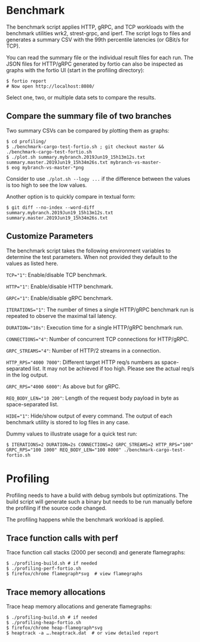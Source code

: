 # Benchmark

The benchmark script applies HTTP, gRPC, and TCP workloads with
the benchmark utilities wrk2, strest-grpc, and iperf.
The script logs to files and generates a summary CSV with the
99th percentile latencies (or GBit/s for TCP).

You can read the summary file or the individual result files for
each run. The JSON files for HTTP/gRPC generated by fortio can
also be inspected as graphs with the fortio UI
(start in the profiling directory):

```
$ fortio report
# Now open http://localhost:8080/
```

Select one, two, or multiple data sets to compare the results.

## Compare the summary file of two branches

Two summary CSVs can be compared by plotting them as graphs:

```
$ cd profiling/
$ ./benchmark-cargo-test-fortio.sh ; git checkout master && ./benchmark-cargo-test-fortio.sh
$ ./plot.sh summary.mybranch.2019Jun19_15h13m12s.txt summary.master.2019Jun19_15h34m26s.txt mybranch-vs-master-
$ eog mybranch-vs-master-*png
```

Consider to use `./plot.sh --logy ...` if the difference between the values is too high to see the low values.

Another option is to quickly compare in textual form:
```
$ git diff --no-index --word-diff summary.mybranch.2019Jun19_15h13m12s.txt summary.master.2019Jun19_15h34m26s.txt
```

## Customize Parameters

The benchmark script takes the following environment variables to determine the test parameters.
When not provided they default to the values as listed here.

`TCP="1"`: Enable/disable TCP benchmark.

`HTTP="1"`: Enable/disable HTTP benchmark.

`GRPC="1"`: Enable/disable gRPC benchmark.

`ITERATIONS="1"`: The number of times a single HTTP/gRPC benchmark run is repeated to observe the maximal tail latency.

`DURATION="10s"`: Execution time for a single HTTP/gRPC benchmark run.

`CONNECTIONS="4"`: Number of concurrent TCP connections for HTTP/gRPC.

`GRPC_STREAMS="4"`: Number of HTTP/2 streams in a connection.

`HTTP_RPS="4000 7000"`: Different target HTTP req/s numbers as space-separated list. It may not be achieved if too high.
Please see the actual req/s in the log output.

`GRPC_RPS="4000 6000"`: As above but for gRPC.

`REQ_BODY_LEN="10 200"`: Length of the request body payload in byte as space-separated list.

`HIDE="1"`: Hide/show output of every command.
The output of each benchmark utility is stored to log files in any case.

Dummy values to illustrate usage for a quick test run:

```
$ ITERATIONS=2 DURATION=2s CONNECTIONS=2 GRPC_STREAMS=2 HTTP_RPS="100" GRPC_RPS="100 1000" REQ_BODY_LEN="100 8000" ./benchmark-cargo-test-fortio.sh
```

# Profiling

Profiling needs to have a build with debug symbols but optimizations.
The build script will generate such a binary but needs to be run
manually before the profiling if the source code changed.

The profiling happens while the benchmark workload is applied.

## Trace function calls with perf

Trace function call stacks (2000 per second) and generate flamegraphs:

```
$ ./profiling-build.sh # if needed
$ ./profiling-perf-fortio.sh
$ firefox/chrome flamegraph*svg  # view flamegraphs
```


## Trace memory allocations

Trace heap memory allocations and generate flamegraphs:

```
$ ./profiling-build.sh # if needed
$ ./profiling-heap-fortio.sh
$ firefox/chrome heap-flamegraph*svg
$ heaptrack -a ….heaptrack.dat  # or view detailed report
```
